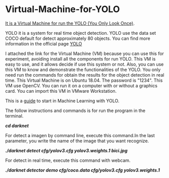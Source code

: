 # Virtual-Machine-for-YOLO
[It is a Virtual Machine for run the YOLO (You Only Look Once)](https://drive.google.com/drive/u/4/folders/1hjfmpTuctrJNz1gPnWLkfYX7a78OXP2K). 

YOLO it is a system for real time object detection. YOLO use the data set COCO default for detect approximately 80 objects. You can find more information in the official page [YOLO](https://pjreddie.com/darknet/yolo/)            

I attached the link for the Virtual Machine (VM) because you can use this for experiment, avoiding install all the components for run YOLO. This VM is easy to use, and it allows decide if use this system or not. Also, you can use this VM to know and demonstrate the functionalities of the YOLO. 
You only need run the commands for obtain the results for the object detection in real time.
This Virtual Machine is on Ubuntu 18.04. The password is "1234". This VM use OpenCV. You can run it on a computer with or without a graphics card. You can import this VM in VMware Workstation.

This is a [guide](https://revistas.ulatina.ac.cr/index.php/tecnologiavital/article/download/250/260) to start in Machine Learning with YOLO.

The follow instructions and commands is for run the program in the terminal. 

***cd darknet***

For detect a imagen by command line, execute this command.In the last parameter, you write the name of the image that you want recognize.


***./darknet detect cfg/yolov3.cfg yolov3.weights.1 bici.jpg***

For detect in real time, execute this command with webcam.


***./darknet detector demo cfg/coco.data cfg/yolov3.cfg yolov3.weights.1***

         





